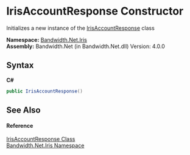 ﻿# IrisAccountResponse Constructor 
 

Initializes a new instance of the <a href ="T_Bandwidth_Net_Iris_IrisAccountResponse.md">IrisAccountResponse</a> class

**Namespace:**&nbsp;<a href ="N_Bandwidth_Net_Iris.md">Bandwidth.Net.Iris</a><br />**Assembly:**&nbsp;Bandwidth.Net (in Bandwidth.Net.dll) Version: 4.0.0

## Syntax

**C#**<br />
``` C#
public IrisAccountResponse()
```


## See Also


#### Reference
<a href ="T_Bandwidth_Net_Iris_IrisAccountResponse.md">IrisAccountResponse Class</a><br /><a href ="N_Bandwidth_Net_Iris.md">Bandwidth.Net.Iris Namespace</a><br />